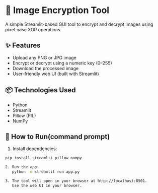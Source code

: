 # 🔐 Image Encryption Tool

A simple Streamlit-based GUI tool to encrypt and decrypt images using pixel-wise XOR operations.

## ✨ Features
- Upload any PNG or JPG image
- Encrypt or decrypt using a numeric key (0–255)
- Download the processed image
- User-friendly web UI (built with Streamlit)

## 📦 Technologies Used
- Python
- Streamlit
- Pillow (PIL)
- NumPy

## 🚀 How to Run(command prompt)
1. Install dependencies:

```bash
pip install streamlit pillow numpy

2. Run the app:
   python -m streamlit run app.py

3. The tool will open in your browser at http://localhost:8501.
   Use the web UI in your browser.
